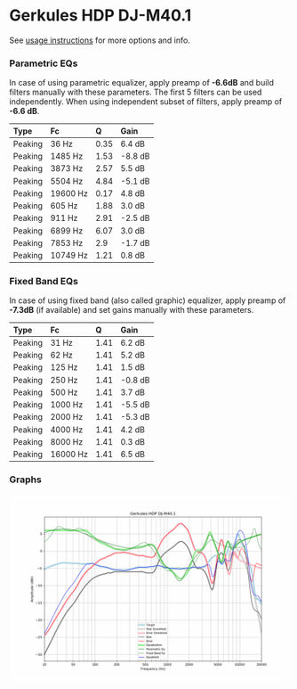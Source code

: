 # Gerkules HDP DJ-M40.1
See [usage instructions](https://github.com/jaakkopasanen/AutoEq#usage) for more options and info.

### Parametric EQs
In case of using parametric equalizer, apply preamp of **-6.6dB** and build filters manually
with these parameters. The first 5 filters can be used independently.
When using independent subset of filters, apply preamp of **-6.6 dB**.

| Type    | Fc       |    Q | Gain    |
|:--------|:---------|:-----|:--------|
| Peaking | 36 Hz    | 0.35 | 6.4 dB  |
| Peaking | 1485 Hz  | 1.53 | -8.8 dB |
| Peaking | 3873 Hz  | 2.57 | 5.5 dB  |
| Peaking | 5504 Hz  | 4.84 | -5.1 dB |
| Peaking | 19600 Hz | 0.17 | 4.8 dB  |
| Peaking | 605 Hz   | 1.88 | 3.0 dB  |
| Peaking | 911 Hz   | 2.91 | -2.5 dB |
| Peaking | 6899 Hz  | 6.07 | 3.0 dB  |
| Peaking | 7853 Hz  | 2.9  | -1.7 dB |
| Peaking | 10749 Hz | 1.21 | 0.8 dB  |

### Fixed Band EQs
In case of using fixed band (also called graphic) equalizer, apply preamp of **-7.3dB**
(if available) and set gains manually with these parameters.

| Type    | Fc       |    Q | Gain    |
|:--------|:---------|:-----|:--------|
| Peaking | 31 Hz    | 1.41 | 6.2 dB  |
| Peaking | 62 Hz    | 1.41 | 5.2 dB  |
| Peaking | 125 Hz   | 1.41 | 1.5 dB  |
| Peaking | 250 Hz   | 1.41 | -0.8 dB |
| Peaking | 500 Hz   | 1.41 | 3.7 dB  |
| Peaking | 1000 Hz  | 1.41 | -5.5 dB |
| Peaking | 2000 Hz  | 1.41 | -5.3 dB |
| Peaking | 4000 Hz  | 1.41 | 4.2 dB  |
| Peaking | 8000 Hz  | 1.41 | 0.3 dB  |
| Peaking | 16000 Hz | 1.41 | 6.5 dB  |

### Graphs
![](./Gerkules%20HDP%20DJ-M40.1.png)